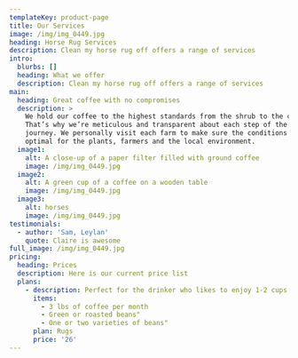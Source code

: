 ```yaml
---
templateKey: product-page
title: Our Services
image: /img/img_0449.jpg
heading: Horse Rug Services
description: Clean my horse rug off offers a range of services
intro:
  blurbs: []
  heading: What we offer
  description: Clean my horse rug off offers a range of services
main:
  heading: Great coffee with no compromises
  description: >
    We hold our coffee to the highest standards from the shrub to the cup.
    That’s why we’re meticulous and transparent about each step of the coffee’s
    journey. We personally visit each farm to make sure the conditions are
    optimal for the plants, farmers and the local environment.
  image1:
    alt: A close-up of a paper filter filled with ground coffee
    image: /img/img_0449.jpg
  image2:
    alt: A green cup of a coffee on a wooden table
    image: /img/img_0449.jpg
  image3:
    alt: horses
    image: /img/img_0449.jpg
testimonials:
  - author: 'Sam, Leylan'
    quote: Claire is awesome
full_image: /img/img_0449.jpg
pricing:
  heading: Prices
  description: Here is our current price list
  plans:
    - description: Perfect for the drinker who likes to enjoy 1-2 cups per day.
      items:
        - 3 lbs of coffee per month
        - Green or roasted beans"
        - One or two varieties of beans"
      plan: Rugs
      price: '26'
---
```


